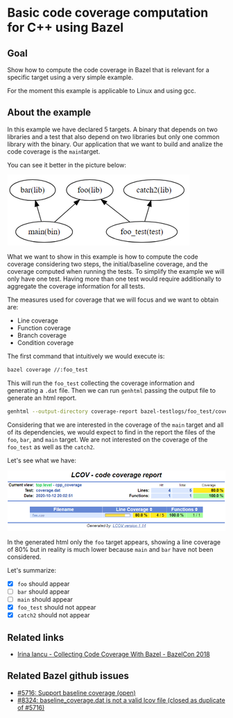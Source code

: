 # Basic code coverage computation for C++ using Bazel

## Goal

Show how to compute the code coverage in Bazel that is relevant for a specific target using a very simple example.

For the moment this example is applicable to Linux and using gcc.

## About the example

In this example we have declared 5 targets. A binary that depends on two libraries and a test that also depend on two libraries but only one common library with the binary.
Our application that we want to build and analize the code coverage is the `main`target.

You can see it better in the picture below:

<!--
digraph G {
  "foo(lib)" -> "main(bin)" [dir = back]
  "bar(lib)" -> "main(bin)" [dir = back]
  "foo(lib)" -> "foo_test(test)" [dir = back]
  "catch2(lib)" -> "foo_test(test)" [dir = back]
}
-->
![Dependency graph](./graph.png)

What we want to show in this example is how to compute the code coverage considering two steps, the initial/baseline coverage, and the coverage computed when running the tests. To simplify the example we will only have one test. Having more than one test would require additionally to aggregate the coverage information for all tests.

The measures used for coverage that we will focus and we want to obtain are:

* Line coverage
* Function coverage
* Branch coverage
* Condition coverage

The first command that intuitively we would execute is:

```bash
bazel coverage //:foo_test
```

This will run the `foo_test` collecting the coverage information and generating a `.dat` file. Then we can run `genhtml` passing the output file to generate an html report.

```bash
genhtml --output-directory coverage-report bazel-testlogs/foo_test/coverage.dat
```

Considering that we are interested in the coverage of the `main` target and all of its dependencies, we would expect to find in the report the files of the `foo`, `bar`, and `main` target. We are not interested on the coverage of the `foo_test` as well as the `catch2`.

Let's see what we have:

![Initial coverage](./initial_coverage.png)

In the generated html only the `foo` target appears, showing a line coverage of 80% but in reality is much lower because `main` and `bar` have not been considered.

Let's summarize:

- [x] `foo` should appear
- [ ] `bar` should appear
- [ ] `main` should appear
- [x] `foo_test` should not appear
- [x] `catch2` should not appear

## Related links

* [Irina Iancu - Collecting Code Coverage With Bazel - BazelCon 2018](https://www.youtube.com/watch?v=P51Rgcbxhyk)

## Related Bazel github issues

* [#5716: Support baseline coverage (open)](https://github.com/bazelbuild/bazel/issues/5716)
* [#8324: baseline_coverage.dat is not a valid lcov file (closed as duplicate of #5716)](https://github.com/bazelbuild/bazel/issues/8324)
